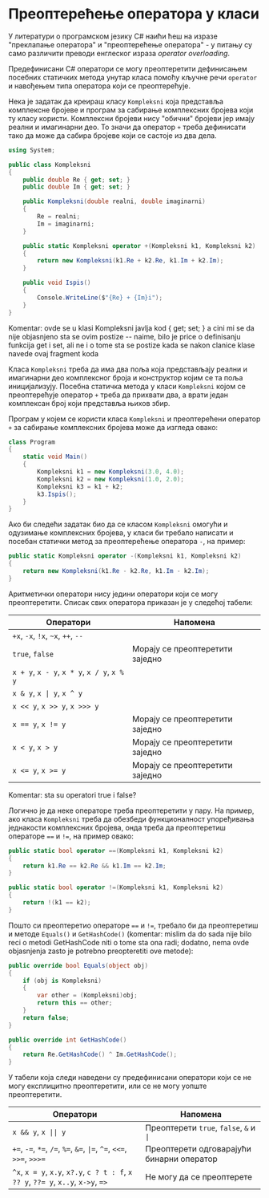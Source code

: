 # Преоптерећење оператора у класи

У литератури о програмском језику C# наићи ћеш на изразе "преклапање оператора" и
"преоптерећење оператора" - у питању су само различити преводи енглеског израза
*operator overloading*.

Предефинисани C# оператори се могу преоптеретити дефинисањем посебних статичких
метода унутар класа помоћу кључне речи `operator` и навођењем типа оператора
који се преоптерећује.

Нека је задатак да креираш класу `Kompleksni` која представља комплексне
бројеве и програм за сабирање комплексних бројева који ту класу користи.
Комплексни бројеви нису "обични" бројеви јер имају реални и имагинарни део. То
значи да оператор `+` треба дефинисати тако да може да сабира бројеве који се
састоје из два дела.

```cs
using System;

public class Kompleksni
{
    public double Re { get; set; }
    public double Im { get; set; }

    public Kompleksni(double realni, double imaginarni)
    {
        Re = realni;
        Im = imaginarni;
    }

    public static Kompleksni operator +(Kompleksni k1, Kompleksni k2)
    {
        return new Kompleksni(k1.Re + k2.Re, k1.Im + k2.Im);
    }

    public void Ispis()
    {
        Console.WriteLine($"{Re} + {Im}i");
    }
}
```

Komentar: ovde se u klasi Kompleksni javlja kod { get; set; } a cini mi se da
nije objasnjeno sta se ovim postize -- naime, bilo je price o definisanju funkcija
get i set, ali ne i o tome sta se postize kada se nakon clanice klase navede ovaj fragment koda

Класа `Kompleksni` треба да има два поља која представљају реални и имагинарни
део комплексног броја и конструктор којим се та поља иницијализују. Посебна
статичка метода у класи `Kompleksni` којом се преоптерећује оператор `+` треба
да прихвати два, а врати један комплексан број који представља њихов збир.

Програм у којем се користи класа `Kompleksni` и преоптерећени оператор `+`
за сабирање комплексних бројева може да изгледа овако:

```cs
class Program
{
    static void Main()
    {
        Kompleksni k1 = new Kompleksni(3.0, 4.0);
        Kompleksni k2 = new Kompleksni(1.0, 2.0);
        Kompleksni k3 = k1 + k2;
        k3.Ispis();
    }
}
```

Ако би следећи задатак био да се класом `Kompleksni` омогући и одузимање
комплексних бројева, у класи би требало написати и посебан статички метод за
преоптерећење оператора `-`, на пример:

```cs
public static Kompleksni operator -(Kompleksni k1, Kompleksni k2)
{
    return new Kompleksni(k1.Re - k2.Re, k1.Im - k2.Im);
}
```

Аритметички оператори нису једини оператори који се могу преоптеретити. Списак
свих оператора приказан је у следећој табели:

| Оператори                                   | Напомена                        |
|---------------------------------------------|---------------------------------|
| `+x`, `-x`, `!x`, `~x`, `++`, `--`          |                                 |
| `true`, `false`                             | Морају се преоптеретити заједно |
| `x + y`, `x - y`, `x * y`, `x / y`, `x % y` |                                 |
| `x & y`, `x \| y`, `x ^ y`                  |                                 |
| `x << y`, `x >> y`, `x >>> y`               |                                 |
| `x == y`, `x != y`                          | Морају се преоптеретити заједно |
| `x < y`, `x > y`                            | Морају се преоптеретити заједно |
| `x <= y`, `x >= y`                          | Морају се преоптеретити заједно |

Komentar: sta su operatori true i false?

Логично је да неке операторе треба преоптеретити у пару. На пример, ако класа
`Kompleksni` треба да обезбеди функционалност упоређивања једнакости
комплексних бројева, онда треба да преоптеретиш операторе `==` и `!=`, на
пример овако:

```cs
public static bool operator ==(Kompleksni k1, Kompleksni k2)
{
    return k1.Re == k2.Re && k1.Im == k2.Im;
}

public static bool operator !=(Kompleksni k1, Kompleksni k2)
{
    return !(k1 == k2);
}
```

Пошто си преоптеретио операторе `==` и `!=`, требало би да преоптеретиш и методе
`Equals()` и `GetHashCode()` (komentar: mislim da do sada nije bilo reci o metodi
GetHashCode niti o tome sta ona radi; dodatno, nema ovde objasnjenja zasto je
potrebno preopteretiti ove metode):

```cs
public override bool Equals(object obj)
{
    if (obj is Kompleksni)
    {
        var other = (Kompleksni)obj;
        return this == other;
    }
    return false;
}

public override int GetHashCode()
{
    return Re.GetHashCode() ^ Im.GetHashCode();
}
```

У табели која следи наведени су предефинисани оператори који се не могу
експлицитно преоптеретити, или се не могу уопште преоптеретити.

| Оператори                                                                          | Напомена                                  |
|------------------------------------------------------------------------------------|-------------------------------------------|
| `x && y`, `x \|\| y`                                                               | Преоптерети `true`, `false`, `&` и `\|`   |
| `+=`, `-=`, `*=`, `/=`, `%=`, `&=`, `\|=`, `^=`, `<<=`, `>>=`, `>>>=`              | Преоптерети одговарајући бинарни оператор |
| `^x`, `x = y`, `x.y`, `x?.y`, `c ? t : f`, `x ?? y`, `??= y`, `x..y`, `x->y`, `=>` | Не могу да се преоптерете                 |
